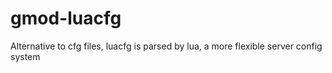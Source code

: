 # gmod-luacfg
Alternative to cfg files, luacfg is parsed by lua, a more flexible server config system
